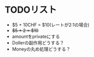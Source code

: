 # TODOリスト

* $5 + 10CHF = $10(レートが2:1の場合)
* ~~$5 * 2 = $10~~
* amountをprivateにする
* Dollerの副作用どうする？
* Moneyの丸め処理どうする？